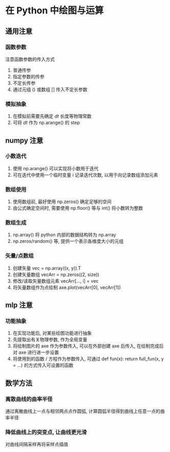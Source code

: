 # 在 Python 中绘图与运算
## 通用注意
### 函数参数
注意函数参数的传入方式
1. 普通传参
1. 指定参数的传参
1. 不定长传参
1. 通过元组 () 或数组 [] 传入不定长参数

### 模拟抽象
1. 在模拟前需要先确定 $dt$ 长度等物理常数
1. 可将 $dt$ 作为 np.arange() 的 step

## numpy 注意
### 小数迭代
1. 使用 np.arange() 可以实现将小数用于迭代
1. 可在迭代中使用一个临时变量 i 记录迭代次数, 以用于向记录数组添加元素

### 数组使用
1. 使用数组前, 最好使用 np.zeros() 确定足够的空间
1. 由公式确定空间时, 需要使用 np.floor() 等与 int() 将小数转为整数

### 数组生成
1. np.array() 将 python 内部的数据结构转为 np.array
1. np.zeros/random() 等, 提供一个表示各维度大小的元组

### 矢量/点数组
1. 创建矢量 vec = np.array((x, y)).T
1. 创建矢量数组 vecArr = np.zeros((2, size))
1. 修改/读取矢量数组元素 vecArr[..., i] = vec 
1. 将矢量数组作为点绘制 axe.plot(vecArr[0], vecArr[1])

## mlp 注意
### 功能抽象
1. 在实现功能后, 对某些绘图功能进行抽象
1. 先提取出有关物理参数, 作为全局变量
1. 将绘制图片的 axe 作为参数传入, 可以在外部创建 axe 后传入, 在绘制完成后对 axe 进行进一步设置
1. 将使用到的函数 / 方程作为参数传入, 可通过 def fun(x): return full_fun(x, y = ...) 的方式传入可设置的函数

## 数学方法
### 离散曲线的曲率半径
通过离散曲线上一点与相邻两点点作圆弧, 计算圆弧半径得到曲线上任意一点的曲率半径

### 降低曲线上的突变点, 让曲线更光滑
对曲线间隔采样再将采样点插值





